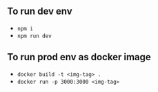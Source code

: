 ## To run dev env
* `npm i`
* `npm run dev`

## To run prod env as docker image
* `docker build -t <img-tag> .`
* `docker run -p 3000:3000 <img-tag>`

